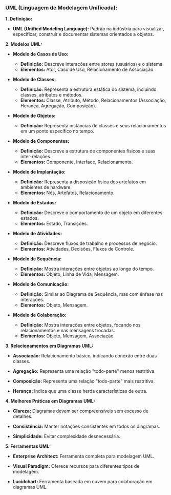 ### UML (Linguagem de Modelagem Unificada):

**1. Definição:**

- **UML (Unified Modeling Language):** Padrão na indústria para visualizar, especificar, construir e documentar sistemas orientados a objetos.

**2. Modelos UML:**

- **Modelo de Casos de Uso:**
    
    - **Definição:** Descreve interações entre atores (usuários) e o sistema.
    - **Elementos:** Ator, Caso de Uso, Relacionamento de Associação.
- **Modelo de Classes:**
    
    - **Definição:** Representa a estrutura estática do sistema, incluindo classes, atributos e métodos.
    - **Elementos:** Classe, Atributo, Método, Relacionamentos (Associação, Herança, Agregação, Composição).
- **Modelo de Objetos:**
    
    - **Definição:** Representa instâncias de classes e seus relacionamentos em um ponto específico no tempo.
- **Modelo de Componentes:**
    
    - **Definição:** Descreve a estrutura de componentes físicos e suas inter-relações.
    - **Elementos:** Componente, Interface, Relacionamento.
- **Modelo de Implantação:**
    
    - **Definição:** Representa a disposição física dos artefatos em ambientes de hardware.
    - **Elementos:** Nós, Artefatos, Relacionamento.
- **Modelo de Estados:**
    
    - **Definição:** Descreve o comportamento de um objeto em diferentes estados.
    - **Elementos:** Estado, Transições.
- **Modelo de Atividades:**
    
    - **Definição:** Descreve fluxos de trabalho e processos de negócio.
    - **Elementos:** Atividades, Decisões, Fluxos de Controle.
- **Modelo de Sequência:**
    
    - **Definição:** Mostra interações entre objetos ao longo do tempo.
    - **Elementos:** Objeto, Linha de Vida, Mensagem.
- **Modelo de Comunicação:**
    
    - **Definição:** Similar ao Diagrama de Sequência, mas com ênfase nas interações.
    - **Elementos:** Objeto, Mensagem.
- **Modelo de Colaboração:**
    
    - **Definição:** Mostra interações entre objetos, focando nos relacionamentos e nas mensagens trocadas.
    - **Elementos:** Objeto, Mensagem, Associação.

**3. Relacionamentos em Diagramas UML:**

- **Associação:** Relacionamento básico, indicando conexão entre duas classes.
    
- **Agregação:** Representa uma relação "todo-parte" menos restritiva.
    
- **Composição:** Representa uma relação "todo-parte" mais restritiva.
    
- **Herança:** Indica que uma classe herda características de outra.
    

**4. Melhores Práticas em Diagramas UML:**

- **Clareza:** Diagramas devem ser compreensíveis sem excesso de detalhes.
    
- **Consistência:** Manter notações consistentes em todos os diagramas.
    
- **Simplicidade:** Evitar complexidade desnecessária.
    

**5. Ferramentas UML:**

- **Enterprise Architect:** Ferramenta completa para modelagem UML.
    
- **Visual Paradigm:** Oferece recursos para diferentes tipos de modelagem.
    
- **Lucidchart:** Ferramenta baseada em nuvem para colaboração em diagramas UML.